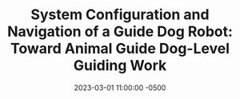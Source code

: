 ---
layout: post
title: "System Configuration and Navigation of a Guide Dog Robot: Toward Animal Guide Dog-Level Guiding Work"
authors: Hochul Hwang, Tim Xia, Ibrahima Keita, Ken Suzuki, Joydeep Biswas, Sunghoon I. Lee, and Donghyun Kim
venue: ICRA, 2023
published: 2022-
link: https://arxiv.org/pdf/2210.13368.pdf
date: 2023-03-01 11:00:00 -0500
location: N09 & Online
leader: Dave DeFazio
tags:
- Learning
---